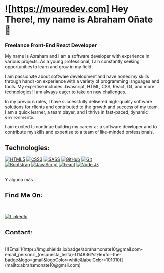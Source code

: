 # ![https://mouredev.com] Hey There!, my name is Abraham Oñate 👋
### Freelance Front-End React Developer



My name is Abraham and I am a software developer with experience in various projects. As a young professional, I am constantly seeking opportunities to learn and grow in my field.

I am passionate about software development and have honed my skills through hands-on experience with a variety of programming languages and tools. My expertise includes Javascript, HTML, CSS, React, Git, and more technologies! I am always eager to take on new challenges.

In my previous roles, I have successfully delivered high-quality software solutions for clients and contributed to the growth and success of my team. I am a quick learner, a team player, and I thrive in fast-paced, dynamic environments.

I am excited to continue building my career as a software developer and to contribute my skills and expertise to a team of like-minded professionals.



## Technologies:

[![HTML5](https://img.shields.io/badge/HTML5-E34F26?style=for-the-badge&logo=html5&logoColor=white)]()
[![CSS3](https://img.shields.io/badge/CSS3-1572B6?style=for-the-badge&logo=css3&logoColor=white)]()
[![SASS](https://img.shields.io/badge/Sass-CC6699?style=for-the-badge&logo=sass&logoColor=white)]()
[![GitHub](https://img.shields.io/badge/GitHub-100000?style=for-the-badge&logo=github&logoColor=white)]()
[![Git](https://img.shields.io/badge/GIT-E44C30?style=for-the-badge&logo=git&logoColor=white)]()
</br>
[![Bootstrap](https://img.shields.io/badge/Bootstrap-563D7C?style=for-the-badge&logo=bootstrap&logoColor=white)]()
[![JavaScript](https://img.shields.io/badge/JavaScript-F7DF1E?style=for-the-badge&logo=javascript&logoColor=white&labelColor=101010)]()
[![React](https://img.shields.io/badge/React-20232A?style=for-the-badge&logo=react&logoColor=61DAFB)]()
[![Node.JS](https://img.shields.io/badge/Node.JS-339933?style=for-the-badge&logo=node.js&logoColor=white&labelColor=101010)]()


</br>
Y alguna más...

## Find Me On:

</br>

[![LinkedIn](https://img.shields.io/badge/LinkedIn-Brais_Moure-0077B5?style=for-the-badge&logo=linkedin&logoColor=white&labelColor=101010)](https://www.linkedin.com/in/braismoure)





## Contact:


</br>
[![Email](https://img.shields.io/badge/abrahamonate10@gmail.com-email_personal_(respuesta_lenta)-D14836?style=for-the-badge&logo=gmail&logoColor=white&labelColor=101010)](mailto:abrahamonate10@gmail.com)
</br>


<!--
**Abraham0216/Abraham0216** is a ✨ _special_ ✨ repository because its `README.md` (this file) appears on your GitHub profile.

Here are some ideas to get you started:

- 🔭 I’m currently working on ...
- 🌱 I’m currently learning ...
- 👯 I’m looking to collaborate on ...
- 🤔 I’m looking for help with ...
- 💬 Ask me about ...
- 📫 How to reach me: ...
- 😄 Pronouns: ...
- ⚡ Fun fact: ...
-->
